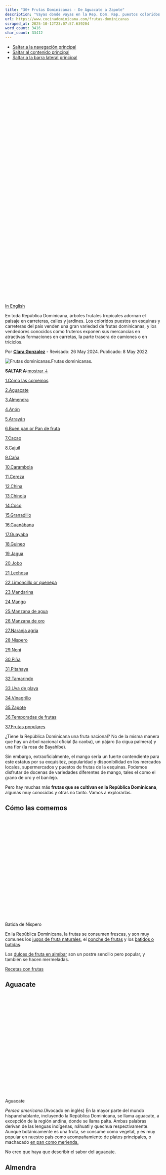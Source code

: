 ```yaml
---
title: "30+ Frutas Dominicanas - De Aguacate a Zapote"
description: "Vayas donde vayas en la Rep. Dom. Rep. puestos coloridos en las esquinas y carreteras ofrecen una variedad de ricas frutas dominicanas."
url: https://www.cocinadominicana.com/frutas-dominicanas
scraped_at: 2025-10-12T23:07:57.639204
word_count: 3416
char_count: 33412
---
```


- [Saltar a la navegación principal](https://www.cocinadominicana.com/frutas-dominicanas#genesis-nav-primary)
- [Saltar al contenido principal](https://www.cocinadominicana.com/frutas-dominicanas#genesis-content)
- [Saltar a la barra lateral principal](https://www.cocinadominicana.com/frutas-dominicanas#genesis-sidebar-primary)

![Frutas dominicanas.](data:image/svg+xml,%3Csvg%20xmlns='http://www.w3.org/2000/svg'%20viewBox='0%200%201000%201500'%3E%3C/svg%3E)

[In English](https://www.dominicancooking.com/dominican-fruits)

En toda República Dominicana, árboles frutales tropicales adornan el paisaje en carreteras, calles y jardines. Los coloridos puestos en esquinas y carreteras del país venden una gran variedad de frutas dominicanas, y los vendedores conocidos como fruteros exponen sus mercancías en atractivas formaciones en carretas, la parte trasera de camiones o en triciclos.

Por **[Clara Gonzalez](https://www.cocinadominicana.com/clara-gonzalez)** \- Revisado: 26 May 2024. Publicado: 8 May 2022.

![Frutas dominicanas.](https://www.cocinadominicana.com/wp-content/uploads/2024/05/Dominican-fruits-DSC5768.jpg)Frutas dominicanas.

**SALTAR A:**[mostrar ↓](https://www.cocinadominicana.com/frutas-dominicanas#)

[1.Cómo las comemos](https://www.cocinadominicana.com/frutas-dominicanas#como-las-comemos)

[2.Aguacate](https://www.cocinadominicana.com/frutas-dominicanas#aguacate)

[3.Almendra](https://www.cocinadominicana.com/frutas-dominicanas#almendra)

[4.Anón](https://www.cocinadominicana.com/frutas-dominicanas#anon)

[5.Arrayán](https://www.cocinadominicana.com/frutas-dominicanas#arrayan)

[6.Buen pan or Pan de fruta](https://www.cocinadominicana.com/frutas-dominicanas#buen-pan-or-pan-de-fruta)

[7.Cacao](https://www.cocinadominicana.com/frutas-dominicanas#cacao)

[8.Cajuil](https://www.cocinadominicana.com/frutas-dominicanas#cajuil)

[9.Caña](https://www.cocinadominicana.com/frutas-dominicanas#cana)

[10.Carambola](https://www.cocinadominicana.com/frutas-dominicanas#carambola)

[11.Cereza](https://www.cocinadominicana.com/frutas-dominicanas#cereza)

[12.China](https://www.cocinadominicana.com/frutas-dominicanas#china)

[13.Chinola](https://www.cocinadominicana.com/frutas-dominicanas#chinola)

[14.Coco](https://www.cocinadominicana.com/frutas-dominicanas#coco)

[15.Granadillo](https://www.cocinadominicana.com/frutas-dominicanas#granadillo)

[16.Guanábana](https://www.cocinadominicana.com/frutas-dominicanas#guanabana)

[17.Guayaba](https://www.cocinadominicana.com/frutas-dominicanas#guayaba)

[18.Guineo](https://www.cocinadominicana.com/frutas-dominicanas#guineo)

[19.Jagua](https://www.cocinadominicana.com/frutas-dominicanas#jagua)

[20.Jobo](https://www.cocinadominicana.com/frutas-dominicanas#jobo)

[21.Lechosa](https://www.cocinadominicana.com/frutas-dominicanas#lechosa)

[22.Limoncillo or quenepa](https://www.cocinadominicana.com/frutas-dominicanas#limoncillo-or-quenepa)

[23.Mandarina](https://www.cocinadominicana.com/frutas-dominicanas#mandarina)

[24.Mango](https://www.cocinadominicana.com/frutas-dominicanas#mango)

[25.Manzana de agua](https://www.cocinadominicana.com/frutas-dominicanas#manzana-de-agua)

[26.Manzana de oro](https://www.cocinadominicana.com/frutas-dominicanas#manzana-de-oro)

[27.Naranja agria](https://www.cocinadominicana.com/frutas-dominicanas#naranja-agria)

[28.Níspero](https://www.cocinadominicana.com/frutas-dominicanas#nispero)

[29.Noni](https://www.cocinadominicana.com/frutas-dominicanas#noni)

[30.Piña](https://www.cocinadominicana.com/frutas-dominicanas#pina)

[31.Pitahaya](https://www.cocinadominicana.com/frutas-dominicanas#pitahaya)

[32.Tamarindo](https://www.cocinadominicana.com/frutas-dominicanas#tamarindo)

[33.Uva de playa](https://www.cocinadominicana.com/frutas-dominicanas#uva-de-playa)

[34.Vinagrillo](https://www.cocinadominicana.com/frutas-dominicanas#vinagrillo)

[35.Zapote](https://www.cocinadominicana.com/frutas-dominicanas#zapote)

[36.Temporadas de frutas](https://www.cocinadominicana.com/frutas-dominicanas#temporadas-de-frutas)

[37.Frutas populares](https://www.cocinadominicana.com/frutas-dominicanas#frutas-populares)

¿Tiene la República Dominicana una fruta nacional? No de la misma manera que hay un árbol nacional oficial (la caoba), un pájaro (la cigua palmera) y una flor (la rosa de Bayahibe).

Sin embargo, extraoficialmente, el mango sería un fuerte contendiente para este estatus por su exquisitez, popularidad y disponibilidad en los mercados locales, supermercados y puestos de frutas de la esquinas. Podemos disfrutar de docenas de variedades diferentes de mango, tales el como el grano de oro y el banilejo.

Pero hay muchas más **frutas que se cultivan en la República Dominicana**, algunas muy conocidas y otras no tanto. Vamos a explorarlas.

## Cómo las comemos

![Vaso de Batida de Níspero](data:image/svg+xml,%3Csvg%20xmlns='http://www.w3.org/2000/svg'%20viewBox='0%200%201800%201201'%3E%3C/svg%3E)Batida de Níspero

En la República Dominicana, la frutas se consumen frescas, y son muy comunes los [jugos de fruta naturales](https://www.cocinadominicana.com/recetas-jugos-dominicanos-frutas-vegetales), el [ponche de frutas](https://www.cocinadominicana.com/coctel-ponche-de-frutas-receta) y los [batidos o batidas](https://www.cocinadominicana.com/batidos-recetas-batidas-frutas).

Los [dulces de fruta en almíbar](https://www.cocinadominicana.com/dulces-dominicanos-colmados-carretera) son un postre sencillo pero popular, y también se hacen mermeladas.

[Recetas con frutas](https://www.cocinadominicana.com/recetas/fruta)

## Aguacate

![Aguacate](data:image/svg+xml,%3Csvg%20xmlns='http://www.w3.org/2000/svg'%20viewBox='0%200%201800%201202'%3E%3C/svg%3E)Aguacate

_Persea americana._(Avocado en inglés) En la mayor parte del mundo hispanohablante, incluyendo la República Dominicana, se llama aguacate, a excepción de la región andina, donde se llama palta. Ambas palabras derivan de las lenguas indígenas, náhuatl y quechua respectivamente. Aunque botánicamente es una fruta, se consume como vegetal, y es muy popular en nuestro país como acompañamiento de platos principales, o machacado [en pan como merienda.](https://www.cocinadominicana.com/pan-con-aguacate)

No creo que haya que describir el sabor del aguacate.

## Almendra

![Almendra](data:image/svg+xml,%3Csvg%20xmlns='http://www.w3.org/2000/svg'%20viewBox='0%200%201800%201192'%3E%3C/svg%3E)Almendra

Terminalia catappa es el nombre científico de un árbol que los dominicanos llaman "almendra", que no debe confundirse con las almendras, como en español estándar se conocen algunas nueces. Las almendras dominicanas se conocen en inglés como Indian almonds, sea almond, o tropical almonds. En otros países de habla hispana se llaman "Almendro de playa, Almendro malabar, Zapoteco, Almendro de los trópicos, Almendrón y Falso kamani \[ [fuente](https://marilynperalta.com/2016/04/27/arbol-de-almendra/)\]".

Las almendras tienen una pulpa dulce de piel fina y una semilla en su interior que, al secarse y partirse, produce una nuez alargada parecida a la almendra. Tanto el fruto como la pequeña nuez son comestibles.

## Anón

![Anón o mamón](data:image/svg+xml,%3Csvg%20xmlns='http://www.w3.org/2000/svg'%20viewBox='0%200%201800%201200'%3E%3C/svg%3E)Anón o mamón

La _Annona squamosa_ (sugar apple o sweetsop en inglés) también se llama mamón en algunas partes de la República Dominicana. El anón tiene una pulpa muy dulce, blanca y comestible, y muchas semillas negras, y es una buena fuente de hierro y vitamina C. Se puede preparar un jugo del mismo modo que el [jugo de guanábana](https://www.cocinadominicana.com/champola-jugo-guanabana).

## Arrayán

![Arrayán](data:image/svg+xml,%3Csvg%20xmlns='http://www.w3.org/2000/svg'%20viewBox='0%200%201800%201201'%3E%3C/svg%3E)Arrayán

La Myrciaria floribunda, más conocida como guavaberry, o arrayán en la RD, es una fruta poco común, más famosa por ser la fruta con la que se elabora la bebida homónima [Guavaberry](https://www.cocinadominicana.com/guavaberry-licor-receta). El arrayán se asemeja a los arándanos rojos en diámetro, forma y textura. Es ligeramente dulce y, además de como bebida, también se elabora " [en almibar](https://www.cocinadominicana.com/cultura-comida-cocola)", un postre tipo mermelada con especias y un ligero almíbar.

Aunque San Pedro es la ciudad que Juan Luís Guerray 440 hicieron famosa por el guavaberry, la mayor parte del guavaberry crece en El Seybo, y se cosecha alrededor de noviembre. La bebida de guavaberry estará disponible en diciembre, y para los petromacorisanos es una tradición navideña.

## Buen pan or Pan de fruta

![Buen pan or Pan de fruta](data:image/svg+xml,%3Csvg%20xmlns='http://www.w3.org/2000/svg'%20viewBox='0%200%201800%201201'%3E%3C/svg%3E)Buen pan or Pan de fruta

El _Artocarpus altilis_(breadfruit en inglés) también se llama fruta de pana, fruta del pan, masapán, vijahoó o panapén, y frutipan en otros países hispanos. Su sabor y textura, como su nombre indica, son como el pan y suelen cocinarse y comerse como alimento salado. Una forma popular de cocinarlo es frito, parecido a los [tostones](https://www.cocinadominicana.com/tostones).

Contiene fibra, proteínas, magnesio, potasio, fósforo, tiamina (B1) y niacina (B3).

## Cacao

![Cacao](data:image/svg+xml,%3Csvg%20xmlns='http://www.w3.org/2000/svg'%20viewBox='0%200%201800%201201'%3E%3C/svg%3E)Fruta de cacao

Theobroma cacao (cocoa fruit en inglés) es el nombre científico del cacao o de la semilla de cacao y lo consideramos un fruto porque crece en los árboles y es comestible en su forma no procesada, con un sabor frutal agridulce.

También se elabora localmente en chocolate y cocoa en polvo y se utiliza como base para nuestro [chocolate de agua](https://www.cocinadominicana.com/chocolate-de-agua-cacao-receta) y [chocolate con leche](https://www.cocinadominicana.com/leche-chocolate-cremoso-dominicano-receta).

## Cajuil

![Cajuil](data:image/svg+xml,%3Csvg%20xmlns='http://www.w3.org/2000/svg'%20viewBox='0%200%201800%201200'%3E%3C/svg%3E)Cajuil

Anacardium occidentale (cashew apple en inglés). El cajuil es el fruto de un árbol originario de Brasil. El nombre cajuil deriva del nombre brasileño caju. Otros nombres en español son marañón y anacardo. Crece en la República Dominicana y hay una industria artesanal de cajuil tostado y mermelada de la fruta de cajuil ( [Dulce de cajuil](https://www.cocinadominicana.com/dulce-cajuil)) que se vende en los puestos de carretera en todo el país.

La fruta de cajuil tiene una piel fina y una pulpa dulce y blanda.

## Caña

![Caña de azúcar.](data:image/svg+xml,%3Csvg%20xmlns='http://www.w3.org/2000/svg'%20viewBox='0%200%201800%201201'%3E%3C/svg%3E)Caña de azúcar.

La caña de azúcar (Saccharum officinarum) fue durante muchos años el principal producto de exportación de la República Dominicana, y un producto dulce con una historia amarga.

La caña de azúcar no es técnicamente una fruta, sino un tipo de hierba, pero pelada y cortada en bastoncitos se vende en prácticamente todos los puestos de frutas como merienda. Los vendedores ambulantes también venden el Guarapo de caña, o el jugo fresco extraído de la caña de azúcar.

## Carambola

![Carambola](data:image/svg+xml,%3Csvg%20xmlns='http://www.w3.org/2000/svg'%20viewBox='0%200%201800%201201'%3E%3C/svg%3E)Carambola

La Averrhoa [carambola](https://tiaclara.com/es/receta-ensalada-carambola/) también se conoce como fruta estrella (star fruit en inglés). Cuando se corta, la fruta se parece a una estrella, de ahí su nombre. Se suele comer cruda, en [jugo](https://tiaclara.com/es/limonada-jugo-de-carambola-kiwi/), [ensaladas](https://tiaclara.com/es/receta-ensalada-carambola/), y en [dulces en almíbar](https://www.cocinadominicana.com/dulces-dominicanos-colmados-carretera).

El sabor de la carambola es algo parecido al de la pera, pero con una textura diferente.

## Cereza

![Cereza](data:image/svg+xml,%3Csvg%20xmlns='http://www.w3.org/2000/svg'%20viewBox='0%200%201800%201201'%3E%3C/svg%3E)Cereza dominicana

Malpighia emarginata (acerola cherry en inglés): La cereza dominicana (cereza acerola, cereza de Barbados, cereza de las Indias Occidentales) es muy rica en vitamina C. Se utiliza en [jugos de cereza](https://www.cocinadominicana.com/jugo-cereza-dominicano-acerola) y [dulces de cereza](https://www.cocinadominicana.com/dulces-dominicanos-colmados-carretera) en toda la zona del Caribe.

Las cerezas dominicanas tienen un sabor similar al de las cerezas del género _prunus_(cherry), pero un poco más ácido.

## China

![Naranjas dulces (chinas)](data:image/svg+xml,%3Csvg%20xmlns='http://www.w3.org/2000/svg'%20viewBox='0%200%201800%201201'%3E%3C/svg%3E)China (naranja dulce)

China, o naranja dulce, es como los dominicanos llaman a Citrus × sinensis, la omnipresente naranja. Por qué llamamos "china" a la naranja es una curiosidad lingüística que ya hemos explorado. La naranja siempre está presente en los puestos de fruta, y algunos (chineros) se especializan en vender sólo naranjas peladas. Además de comerla en gajos, la convertimos en jugo de china, y en nuestro querido [Morir soñando](https://www.cocinadominicana.com/morir-sonando) (la bebida nacional dominicana no oficial).

## Chinola

![Chinola](data:image/svg+xml,%3Csvg%20xmlns='http://www.w3.org/2000/svg'%20viewBox='0%200%201800%201201'%3E%3C/svg%3E)Chinola

Passiflora edulis. En la República Dominicana se llama chinola, pero en otras partes del mundo de habla hispana la llaman parcha, parchita, maracuyá, calala y fruta de la pasión (passion fruit en inglés).

Disfrutamos de su sabor cítrico en un refrescante jugo o [batidas](https://www.cocinadominicana.com/batida-mango).

## Coco

![Coco](data:image/svg+xml,%3Csvg%20xmlns='http://www.w3.org/2000/svg'%20viewBox='0%200%201800%201200'%3E%3C/svg%3E)Coco

Cocos nucifera (coconut en inglés) es el nombre científico del [coco](https://www.cocinadominicana.com/recetas/coco). El nombre proviene de una antigua palabra portuguesa que significa cabeza o cráneo, que los hispanohablantes también conocerán. Los cocotales son una característica prominente del paisaje costero de la República Dominicana y el coco también juega un rol estelar en el repertorio culinario, con el agua de coco como refresco popular, el aceite de coco y la leche o la carne de coco como ingrediente de sabrosos platos de marisco y arroz, así como de postres y dulces.

Samaná destaca por la abundancia de cocotales y por las múltiples formas de utilizar el coco en sus platos tradicionales, como el [moro de guandules con coco](https://www.cocinadominicana.com/moro-guandules-receta-arroz-coco), los [guandules guisados con coco](https://www.cocinadominicana.com/gandules-guandules-con-coco), el [pan de coco](https://www.cocinadominicana.com/pan-coco-samana) y el [pescado con coco](https://www.cocinadominicana.com/pescado-con-coco).

## Granadillo

![Granadillo](data:image/svg+xml,%3Csvg%20xmlns='http://www.w3.org/2000/svg'%20viewBox='0%200%201800%201200'%3E%3C/svg%3E)Granadillo

La Passiflora quadrangularis (giant granadilla en inglés) está relacionada con la chinola y tiene una pulpa algo ácida (mucho más suave que la de la chinola). Es grande, con una textura parecida a la de la pera, muy aromática y suavemente dulce. Se utiliza habitualmente para los batidos en la República Dominicana. El granadillo es rico en antioxidantes y contiene bastante fósforo y un poco de calcio.

El granadillo se suele consumir como ingrediente principal de la popular [batida de granadillo.](https://www.cocinadominicana.com/batida-granadillo)

## Guanábana

![Guanábana](data:image/svg+xml,%3Csvg%20xmlns='http://www.w3.org/2000/svg'%20viewBox='0%200%201800%201200'%3E%3C/svg%3E)Guanábana

La Annona muricata o guanábana (soursop en inglés) es una fruta de pulpa blanca y sabor cremoso y suavemente dulce. En la República Dominicana, la forma más común de consumir esta fruta verde y espinosa es en la [champola](https://www.cocinadominicana.com/champola-jugo-guanabana), una bebida refrescante que se prepara licuando la pulpa cremosa de la fruta. La guanábana está en temporada todo el año y se dice que el fruto y las hojas del árbol tienen propiedades medicinales.

Nota: tanto la guanábana como el anón están relacionados con la chirimoya o cherimoya de la familia Annonaceae.

## Guayaba

![Guayaba.](data:image/svg+xml,%3Csvg%20xmlns='http://www.w3.org/2000/svg'%20viewBox='0%200%201800%201201'%3E%3C/svg%3E)Guayaba.

Psidium guajava (guava en inglés): La fragante y dulce guayaba puede comerse cruda o cocinada. En la República Dominicana, la mermelada de guayaba es uno de los rellenos favoritos de bizcochos y pasteles, y la fruta se usa para hacer en [dulces](https://www.cocinadominicana.com/pasta-guayaba), [casquitos](https://www.cocinadominicana.com/casquitos-guayaba), y jugos.

Además, se considera que la guayaba tiene propiedades medicinales y es rica en vitamina C.

## Guineo

![Guineo](data:image/svg+xml,%3Csvg%20xmlns='http://www.w3.org/2000/svg'%20viewBox='0%200%201800%201200'%3E%3C/svg%3E)Guineo

La Musa cavendish (banana en inglés) es la fruta compañera de nuestro querido [plátano](https://www.cocinadominicana.com/recetas/platano). El [guineo, como llaman los dominicanos a los bananas](https://www.cocinadominicana.com/por-que-bananas-llaman-guineos), es uno de nuestros principales cultivos agrícolas y una fruta popular. Se puede encontrar en cualquier puesto de fruta de la calle. Además de comerlo maduro como en todas partes, el [guineo verde](https://www.cocinadominicana.com/guineitos-verdes-guineos-escabeche) es el ingrediente principal de un popular plato de acompañamiento dominicano.

La República Dominicana es uno de los mayores exportadores de guineos orgánicos del mundo, y Europa es nuestro mayor mercado de exportación.

## Jagua

![Jagua (jenipapo, huito).](data:image/svg+xml,%3Csvg%20xmlns='http://www.w3.org/2000/svg'%20viewBox='0%200%201800%201200'%3E%3C/svg%3E)Jagua.

La genipa americana (jagua; genipap en inglés) se utiliza para hacer helados y mermeladas, y en la República Dominicana, [Dulce de jagua](https://www.cocinadominicana.com/dulce-de-jagua) en almíbar, y [Guarapo de jagua](https://www.cocinadominicana.com/guarapo-jagua-fruit-fermented-drink), una bebida fermentada. Se dice que tiene cualidades medicinales y nutritivas.

La jagua tiene una pulpa carnosa, y el sabor de la jagua no es tan fácil de describir, ya que tiene un sabor diferente al de cualquier otra fruta.

## Jobo

![Jobo](data:image/svg+xml,%3Csvg%20xmlns='http://www.w3.org/2000/svg'%20viewBox='0%200%201800%201200'%3E%3C/svg%3E)Jobo

Spondias mombin (yellow mombin o hog plum en inglés). Además de jobo, su nombre en la República Dominicana, otros nombres en español son jocote jobo, jocote, jocote de corroncha o de pava, ubos, mango ciruelo, jobo, ciruela, cedrillo, ciruela joba, jobito, ciruelo y cirolero agrio o amarillo.

Los frutos tienen un sabor muy ácido. La pulpa se come fresca o se prepara en jugo.

## Lechosa

![Lechosa (papaya)](data:image/svg+xml,%3Csvg%20xmlns='http://www.w3.org/2000/svg'%20viewBox='0%200%201800%201201'%3E%3C/svg%3E)Lechosa (papaya)

Carica papaya es el nombre científico de una planta domesticada en el sur de México y Centroamérica. Lechosa es una de las palabras en español para designar a la papaya, y así es como los dominicanos llamamos a esta fruta. Los venezolanos también la llaman "lechosa", y los cubanos la llaman "fruta bomba", y la mayoría de los demás países hispanoamericanos la llaman papaya. En inglés, también se conoce como paw paw o pawpaw.

La planta -que técnicamente es una hierba- es muy resistente, y la fruta es uno de los principales artículos en el carro de los fruteros. Además de comerla como fruta fresca, la disfrutamos en nuestra popular [batida de lechosa](https://www.cocinadominicana.com/batida-de-lechosa), y en el [dulce de lechosa](https://www.cocinadominicana.com/dulce-de-lechosa-papaya-verde), un sencillo postre.

## Limoncillo or quenepa

![Limoncillo](data:image/svg+xml,%3Csvg%20xmlns='http://www.w3.org/2000/svg'%20viewBox='0%200%201800%201201'%3E%3C/svg%3E)Limoncillo

Melicoccus bijugatus (Spanish lime en inglés): Este fruto verde que parece un limón es dulce y algo ácido, rico en hierro y fósforo. Para hacer las cosas confusas, usamos el mismo nombre para la hierba que usamos en el [té de limoncillo](https://www.cocinadominicana.com/como-hacer-te-de-limoncillo-receta).

Beneficios del limoncillo: En algunos países se utiliza como antiparasitario, y se dice que las hojas del árbol tienen propiedades medicinales.

## Mandarina

![Mandarina](data:image/svg+xml,%3Csvg%20xmlns='http://www.w3.org/2000/svg'%20viewBox='0%200%201800%201201'%3E%3C/svg%3E)Mandarina

Las mandarinas (Citrus reticulata) son un producto básico de Navidad en la República Dominicana, junto con las manzanas, las peras y las uvas. Aunque las mandarinas se cultivan localmente \[ [source](https://prodominicana.gob.do/wp/wp-content/themes/ceird/documents/ficha-mandarina.pdf)\], una parte se importa a finales de año, ya que la producción local no satisface la creciente demanda. Nos encanta como merienda, y también se puede convertir en nuestro encantador [licor de mandarina](https://www.cocinadominicana.com/licor-de-mandarina-casero) de Navidad y [bizcochitos de mandarina](https://tiaclara.com/es/receta-de-bizcochuelo-de-mandarina/).

## Mango

![Mango](data:image/svg+xml,%3Csvg%20xmlns='http://www.w3.org/2000/svg'%20viewBox='0%200%201800%201201'%3E%3C/svg%3E)Mangos

El mango (Mangifera indica) es una fruta tropical originaria de una zona de Asia que se extiende desde el sudeste asiático hasta la India. Tiene una forma ovalada, un gran hueso central y una pulpa jugosa, fragante y muy dulce. La temporada del mango en la República Dominicana se extiende de marzo a agosto, según las distintas variedades.

Comemos los mangos frescos o como [batidos](https://www.cocinadominicana.com/batida-mango) o en [helados](https://www.cocinadominicana.com/helado-de-potecitos-funditas).

## Manzana de agua

![Manzana de agua](data:image/svg+xml,%3Csvg%20xmlns='http://www.w3.org/2000/svg'%20viewBox='0%200%201800%201201'%3E%3C/svg%3E)Manzana de agua

Syzygium malaccense (Malay apple en inglés): También conocido como pomarosa, cahuilito de Surinám, manzana de solimán, en la República Dominicana se utiliza para hacer conservas.

Esta fruta es rosa por fuera y blanca por dentro. No es muy dulce, pero es crujiente y refrescante, con un sabor floral.

## Manzana de oro

![Manzana de oro](data:image/svg+xml,%3Csvg%20xmlns='http://www.w3.org/2000/svg'%20viewBox='0%200%201800%201201'%3E%3C/svg%3E)Manzana de oro

La Spondias dulcis (golden apple en inglés) es una fruta amarilla de piel gruesa, pulpa amarilla y una semilla parecida a un puercoespín en el centro.

Esta fruta tiene un ligero sabor dulce con un toque agrio y se consume cruda o, en algunos países, se prepara en conserva.

## Naranja agria

![Naranja agria](data:image/svg+xml,%3Csvg%20xmlns='http://www.w3.org/2000/svg'%20viewBox='0%200%201800%201200'%3E%3C/svg%3E)Naranja agria

Citrus aurantium (Seville orange o Bitter orange en inglés): La naranja agria es muy ácida, con un toque agrio, y tiene una cáscara mucho más gruesa que la mayoría de los cítricos. En la cocina dominicana, se utiliza en adobos, para sazonar carnes, para hacer [Dulce de naranja](https://www.cocinadominicana.com/dulce-de-naranja) y como base de nuestra salsa picante favorita: [Agrio de naranja](https://www.cocinadominicana.com/agrio-de-naranja).

Normalmente, la sustituimos por jugo de limón verde si no está disponible.

## Níspero

![Níspero](data:image/svg+xml,%3Csvg%20xmlns='http://www.w3.org/2000/svg'%20viewBox='0%200%201800%201201'%3E%3C/svg%3E)Níspero

Manilkara zapota (sapodilla o naseberry en inglés): El níspero es originario del sur de México, Centroamérica y el Caribe. Se conoce en otros países de habla hispana como chico sapote, níspero, zapote y zapotillo. El níspero se cultiva localmente en la República Dominicana.

Los nísperos tienen una piel gruesa y marrón, una carne blanda de color ámbar y varias semillas negras en su interior. Son muy dulces, hasta en comparación con las frutas tropicales, son ricos en hidratos de carbono y también son una fuente de vitamina C. Aunque puede consumirse como fruta, es mucho más popular como ingrediente principal de la [batida de níspero](https://www.cocinadominicana.com/batida-nispero-sapodilla-smoothie).

## Noni

![Noni (morinda)](data:image/svg+xml,%3Csvg%20xmlns='http://www.w3.org/2000/svg'%20viewBox='0%200%201800%201200'%3E%3C/svg%3E)Noni (morinda)

La Morinda citrifolia es un árbol frutal de la familia del café, originario del sudeste asiático y de Australasia. El noni es relativamente nuevo en el panorama frutal dominicano, y algunas personas lo preparan en jugos. Ha sido acogido por sus supuestas propiedades medicinales, aunque algunas personas no deberían consumirlo \[ [fuente](https://www.nccih.nih.gov/health/noni)\] y hay escasas pruebas científicas de estas propiedades. El noni es muy rico en potasio y ha sido una fuente de alimentación durante milenios en la Polinesia.

Sólo lo he añadido a la lista porque un arbusto de noni (que llegará a ser un árbol) brotó en mi jardín, posiblemente traído por los pájaros.

## Piña

![Piña](data:image/svg+xml,%3Csvg%20xmlns='http://www.w3.org/2000/svg'%20viewBox='0%200%201800%201201'%3E%3C/svg%3E)Piña

Ananas comosus es el nombre científico de la piña. La piña, también conocida como ananas, es una planta originaria de Sudamérica. La piña se cultiva en la República Dominicana y es un producto básico en los puestos de fruta.

Se come en rodajas como merienda y se puede preparar en bebidas y postres, como en el [jugo de piña](https://www.cocinadominicana.com/pera-pina-jugo), en [jugos fermentados](https://www.cocinadominicana.com/mabi-guarapo-pina), en [postres](https://www.cocinadominicana.com/dulce-leche-pina) y en [mermeladas](https://www.cocinadominicana.com/mermelada-pina-relleno-bizcocho).

## Pitahaya

![Pitahaya](data:image/svg+xml,%3Csvg%20xmlns='http://www.w3.org/2000/svg'%20viewBox='0%200%201800%201200'%3E%3C/svg%3E)Pitahaya

Hylocereus costaricensis (dragon fruit en inglés). La pitahaya pertenece a la familia de los cactus y su nombre significa "fruto escamado". También se escribe pitaya y otro nombre es fruta del dragón. Es de color rosa por fuera y la pulpa puede ser de color blanco o fucsia. Aunque se cultiva en la República Dominicana (donde también crece en estado silvestre), la fruta no es tan conocida.

Su sabor es suave, entre la pera y el kiwi, y su textura es similar a la del kiwi. Se consume como merienda, en jugos, [batidos](https://tiaclara.com/es/batido-de-pitahaya/) y [dulces](https://tiaclara.com/es/receta-pitajaya-pitahaya-almibar).

## Tamarindo

![Tamarindo](data:image/svg+xml,%3Csvg%20xmlns='http://www.w3.org/2000/svg'%20viewBox='0%200%201800%201201'%3E%3C/svg%3E)Tamarindo

Tamarindus indica (tamarind en inglés): El tamarindo es una fruta marrón, parecida a una vaina, con una pulpa agridulce, que se utiliza en las cocinas de todo el mundo. En la República Dominicana, se consume sobre todo en forma de [jugo](https://www.cocinadominicana.com/jugo-de-tamarindo), [paletas](https://www.cocinadominicana.com/paletas-tamarindo-receta) o [dulce](https://www.cocinadominicana.com/bolitas-de-tamarindo). En otros países es común preparar [salsa de tamarindo](https://tiaclara.com/es/salsa-de-tamarindo/).

Supuestamente tiene propiedades soporíferas (ayudan al sueño).

## Uva de playa

![Uva de playa](data:image/svg+xml,%3Csvg%20xmlns='http://www.w3.org/2000/svg'%20viewBox='0%200%201800%201200'%3E%3C/svg%3E)Uva de playa

Coccoloba uvifera (sea grape en inglés). El árbol de la uva de playa es muy común en el Caribe. Crece bien en los trópicos en las zonas costeras, ya que tolera muy bien la sal. Los frutos, que parecen uvas, adquieren un color morado intenso al madurar. En algunas islas del Caribe se utilizan en conservas e incluso en vinos.

## Vinagrillo

![Vinagrillo](data:image/svg+xml,%3Csvg%20xmlns='http://www.w3.org/2000/svg'%20viewBox='0%200%201800%201200'%3E%3C/svg%3E)Vinagrillo

Averrhoa bilimbi es el nombre científico de lo que los dominicanos llaman vinagrillo, un árbol frutal emparentado con la carambola. El fruto, parecido a un pepino pequeño, tiene un fuerte sabor agrio y avinagrado (de ahí el nombre "vinagrillo".

El vinagrillo es muy popular entre los niños, que lo comen espolvoreado con sal, pero también se puede convertir en [dulce en almíbar](https://www.cocinadominicana.com/dulces-dominicanos-colmados-carretera), un postre de fruta cocida en almíbar especiado. Otro uso es hacer un [vinagre casero](https://www.cocinadominicana.com/agrio-de-vinagrillo).

## Zapote

![Zapote](data:image/svg+xml,%3Csvg%20xmlns='http://www.w3.org/2000/svg'%20viewBox='0%200%201800%201201'%3E%3C/svg%3E)Zapote (mamey)

La Pouteria sapota (sapote en inglés) se conoce como mamey, zapote colorado, níspero y zapote rojo en distintos países de América Latina. En la RD se llama zapote y es una opción preferida para las [batidas](https://www.cocinadominicana.com/batida-zapote-mamey).

Es de color marrón por fuera y naranja por dentro y tiene un sabor dulce y singular.

## Temporadas de frutas

Algunas frutas, como el mango, el arrayán y otras, son de temporada; otras están disponibles todo el año (¡la vida en el trópico!). Como no tenemos estaciones propiamente dichas, siempre hay fruta fresca cultivada localmente para disfrutarla por muy poco o incluso gratis.

## Frutas populares

![Frutero](data:image/svg+xml,%3Csvg%20xmlns='http://www.w3.org/2000/svg'%20viewBox='0%200%201800%201200'%3E%3C/svg%3E)Frutero

Además del mango, otras frutas tropicales como la papaya (lechosa), la banana (guineo), la piña, la guayaba y la fruta de la pasión (chinola) son las más populares y se pueden encontrar por todo el país vendidas por los omnipresentes fruteros de la esquina.

Aunque no es una fruta en el sentido culinario, el aguacate se vende prácticamente en todas partes, y los aguacateros que empujan sus carretillas o balancean sus cestas sobre la cabeza vocean su producto en los pequeños pueblos y en los barrios más pudientes de las ciudades.

Aquí nos centramos en las frutas tradicionales que se disfrutan en la República Dominicana, desde el aguacate hasta el zapote. ¿Nos hemos olvidado de alguna?

Imágenes ©DominicanCooking.com excepto jobo ( [Wendy Cutler](https://www.flickr.com/photos/wlcutler/8381453938/)).

![Tia Clara.](data:image/svg+xml,%3Csvg%20xmlns='http://www.w3.org/2000/svg'%20viewBox='0%200%20180%20180'%3E%3C/svg%3E)

### ¡Hola, gracias por visitarnos!

**Soy Tía Clara, tu anfitriona y tía 🇩🇴 en Internet.**

**-** Aprende más sobre [mi y las personas que hacen este blog](https://www.cocinadominicana.com/sobre-nosotros).

\- Comparte tus [preguntas o comentario](https://www.cocinadominicana.com/frutas-dominicanas#comments) s sobre este tema.

- [Suscríbete](https://www.cocinadominicana.com/subscribe) para recibir nuestras ricas recetas por email.

\- **¡No pierdas el contacto!** Síguenos en:

## Más Historia, Tradiciones, y Cultura Gastronómica Dominicana

- [![Agrio de vinagrillo y encurtido.](data:image/svg+xml,%3Csvg%20xmlns='http://www.w3.org/2000/svg'%20viewBox='0%200%20360%20360'%3E%3C/svg%3E)\\
Platos Dominicanos Poco Comunes que Quizá no Conoces](https://www.cocinadominicana.com/platos-dominicanos-no-comunes)
- [![Longaniza rendida con tayota.](data:image/svg+xml,%3Csvg%20xmlns='http://www.w3.org/2000/svg'%20viewBox='0%200%20360%20360'%3E%3C/svg%3E)\\
El Arte de Rendir: Platos de Carne con Vegetales Dominicanos](https://www.cocinadominicana.com/rendir-carne-vegetales)
- [![Ponche crema de Navidad.](data:image/svg+xml,%3Csvg%20xmlns='http://www.w3.org/2000/svg'%20viewBox='0%200%20360%20360'%3E%3C/svg%3E)\\
Bebidas Navideñas Dominicanas](https://www.cocinadominicana.com/bebidas-navidenas-dominicanas)
- [![Repollo guisado.](data:image/svg+xml,%3Csvg%20xmlns='http://www.w3.org/2000/svg'%20viewBox='0%200%20360%20360'%3E%3C/svg%3E)\\
Ser Vegetariano en la República Dominicana](https://www.cocinadominicana.com/vegetariano-republica-dominicana)

- [Share on Facebook](https://www.facebook.com/sharer/sharer.php?u=https%3A%2F%2Fwww.cocinadominicana.com%2Ffrutas-dominicanas&t=30%2B%20Frutas%20Dominicanas%20-%20De%20Aguacate%20a%20Zapote "Share on Facebook")
- [Share on WhatsApp](https://wa.me/?text=https%3A%2F%2Fwww.cocinadominicana.com%2Ffrutas-dominicanas+30%2B%20Frutas%20Dominicanas%20-%20De%20Aguacate%20a%20Zapote "Share on WhatsApp")
- [Send over email](mailto:?subject=30%2B%20Frutas%20Dominicanas%20-%20De%20Aguacate%20a%20Zapote&body=https%3A%2F%2Fwww.cocinadominicana.com%2Ffrutas-dominicanas "Send over email")
- [Share on Reddit](https://www.reddit.com/submit?url=https%3A%2F%2Fwww.cocinadominicana.com%2Ffrutas-dominicanas&title=30%2B%20Frutas%20Dominicanas%20-%20De%20Aguacate%20a%20Zapote "Share on Reddit")

Label

Rating RecetaRating Receta

Nombre\*

Email\*

Δ

Label

Rating RecetaRating Receta

Nombre\*

Email\*

Δ

Este sitio usa Akismet para reducir el spam. [Aprende cómo se procesan los datos de tus comentarios.](https://akismet.com/privacy/)

4 Commentarios

Populares

RecientesViejos

Inline Feedbacks

View all comments

Load More Comments

wpDiscuz

Insert

You are going to send email to

Send

Move Comment

Move